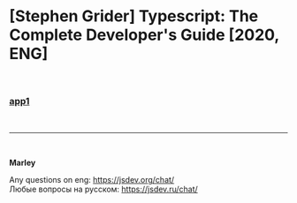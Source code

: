 # [Stephen Grider] Typescript: The Complete Developer's Guide [2020, ENG]



<br/>

### [app1](./app1.md)

<br/>

---

<br/>

**Marley**

Any questions on eng: https://jsdev.org/chat/  
Любые вопросы на русском: https://jsdev.ru/chat/

